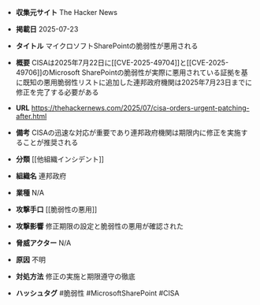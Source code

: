 - **収集元サイト**
The Hacker News

- **掲載日**
2025-07-23

- **タイトル**
マイクロソフトSharePointの脆弱性が悪用される

- **概要**
CISAは2025年7月22日に[[CVE-2025-49704]]と[[CVE-2025-49706]]のMicrosoft SharePointの脆弱性が実際に悪用されている証拠を基に既知の悪用脆弱性リストに追加した連邦政府機関は2025年7月23日までに修正を完了する必要がある

- **URL**
https://thehackernews.com/2025/07/cisa-orders-urgent-patching-after.html

- **備考**
CISAの迅速な対応が重要であり連邦政府機関は期限内に修正を実施することが推奨される

- **分類**
[[他組織インシデント]]

- **組織名**
連邦政府

- **業種**
N/A

- **攻撃手口**
[[脆弱性の悪用]]

- **攻撃影響**
修正期限の設定と脆弱性の悪用が確認された

- **脅威アクター**
N/A

- **原因**
不明

- **対処方法**
修正の実施と期限遵守の徹底

- **ハッシュタグ**
#脆弱性 #MicrosoftSharePoint #CISA
